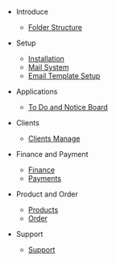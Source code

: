 - Introduce
    - [Folder Structure](folder-structure.md)

- Setup
    - [Installation](installation.md)
    - [Mail System](setup-mail-system.md)
    - [Email Template Setup](setup-email-template.md)

- Applications
    - [To Do and Notice Board](apps.md)

- Clients
    - [Clients Manage](client-manage.md)

- Finance and Payment
    - [Finance](finance.md)
    - [Payments](payments.md)

- Product and Order
    - [Products](setup-product-service.md)
    - [Order](order.md)

- Support
    - [Support](support.md)
